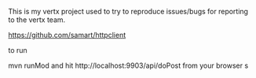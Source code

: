 
This is my vertx project used to try to reproduce issues/bugs for reporting to the vertx team.

https://github.com/samart/httpclient


to run

mvn runMod and hit http://localhost:9903/api/doPost from your browser s
